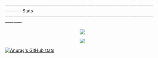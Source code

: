 ⸺⸺⸺⸺⸺⸺⸺⸺⸺⸺⸺⸺⸺⸺⸺⸺⸺⸺⸺⸺  Stats  ⸺⸺⸺⸺⸺⸺⸺⸺⸺⸺⸺⸺⸺⸺⸺⸺⸺⸺⸺⸺

<p align="center"> <img src="https://komarev.com/ghpvc/?username=Kuucheen"/> </p>

<p align="center"> <img src="[![Kuucheen's GitHub stats](https://github-readme-stats.vercel.app/api?username=Kuucheen)](https://github.com/anuraghazra/github-readme-stats)"/> </p>


[![Anurag's GitHub stats](https://github-readme-stats.vercel.app/api?username=Kuucheen&theme=github_dark)](https://github.com/anuraghazra/github-readme-stats)
